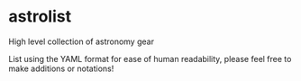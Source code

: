 # astrolist
High level collection of astronomy gear

List using the YAML format for ease of human readability, please feel free to make additions or notations!